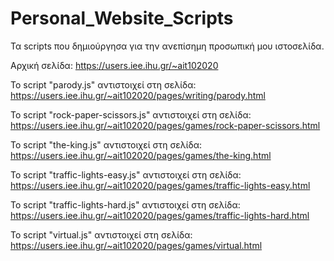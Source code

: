 # Personal_Website_Scripts
Τα scripts που δημιούργησα για την ανεπίσημη προσωπική μου ιστοσελίδα.

Αρχική σελίδα: https://users.iee.ihu.gr/~ait102020

Το script "parody.js" αντιστοιχεί στη σελίδα: https://users.iee.ihu.gr/~ait102020/pages/writing/parody.html

Το script "rock-paper-scissors.js" αντιστοιχεί στη σελίδα: https://users.iee.ihu.gr/~ait102020/pages/games/rock-paper-scissors.html

Το script "the-king.js" αντιστοιχεί στη σελίδα: https://users.iee.ihu.gr/~ait102020/pages/games/the-king.html

Το script "traffic-lights-easy.js" αντιστοιχεί στη σελίδα: https://users.iee.ihu.gr/~ait102020/pages/games/traffic-lights-easy.html

Το script "traffic-lights-hard.js" αντιστοιχεί στη σελίδα: https://users.iee.ihu.gr/~ait102020/pages/games/traffic-lights-hard.html

Το script "virtual.js" αντιστοιχεί στη σελίδα: https://users.iee.ihu.gr/~ait102020/pages/games/virtual.html
